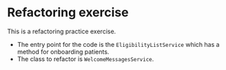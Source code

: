 # Refactoring exercise

This is a refactoring practice exercise.
- The entry point for the code is the `EligibilityListService` which has a method for onboarding patients.
- The class to refactor is `WelcomeMessagesService`.